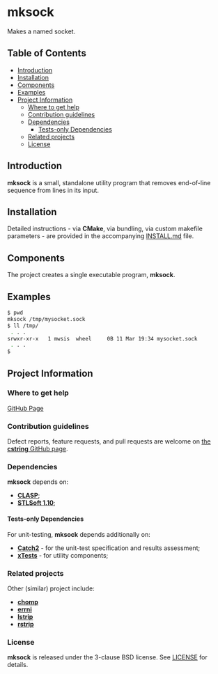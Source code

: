 # mksock <!-- omit in toc -->

Makes a named socket.


## Table of Contents <!-- omit in toc -->

- [Introduction](#introduction)
- [Installation](#installation)
- [Components](#components)
- [Examples](#examples)
- [Project Information](#project-information)
  - [Where to get help](#where-to-get-help)
  - [Contribution guidelines](#contribution-guidelines)
  - [Dependencies](#dependencies)
    - [Tests-only Dependencies](#tests-only-dependencies)
  - [Related projects](#related-projects)
  - [License](#license)

## Introduction

**mksock** is a small, standalone utility program that removes end-of-line sequence from lines in its input.


## Installation

Detailed instructions - via **CMake**, via bundling, via custom makefile
parameters - are provided in the accompanying [INSTALL.md](./INSTALL.md)
file.


## Components

The project creates a single executable program, **mksock**.


## Examples

```bash
$ pwd
mksock /tmp/mysocket.sock
$ ll /tmp/
 . . .
srwxr-xr-x   1 mwsis  wheel     0B 11 Mar 19:34 mysocket.sock
 . . .
$
```


## Project Information

### Where to get help

[GitHub Page](https://github.com/sistools/mksock "GitHub Page")

### Contribution guidelines

Defect reports, feature requests, and pull requests are welcome on [the **cstring** GitHub page](https://github.com/sistools/mksock).

### Dependencies

**mksock** depends on:

* [**CLASP**](https://github.com/synesissoftware/CLASP);
* [**STLSoft 1.10**](https://github.com/synesissoftware/STLSoft-1.10);


#### Tests-only Dependencies

For unit-testing, **mksock** depends additionally on:

* [**Catch2**](https://github.com/catchorg/catch2) - for the unit-test specification and results assessment;
* [**xTests**](https://github.com/synesissoftware/xTests) - for utility components;


### Related projects

Other (similar) project include:

* [**chomp**](https://github.com/sistools/chomp)
* [**errni**](https://github.com/sistools/errni)
* [**lstrip**](https://github.com/sistools/lstrip)
* [**rstrip**](https://github.com/sistools/rstrip)


### License

**mksock** is released under the 3-clause BSD license. See [LICENSE](./LICENSE) for details.


<!-- ########################### end of file ########################### -->

